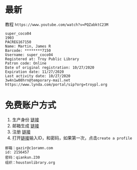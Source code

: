 # 最新

教程 `https://www.youtube.com/watch?v=PQZabktC23M`

```text
super_coco04
1903
PACREG167150
Name: Martin, James R
Barcode: ********7150
Username: super_coco04
Registered at: Troy Public Library
Patron code: Online
Date of original registration: 10/27/2020
Expiration date: 11/27/2020
Last activity date: 10/27/2020
3w4n1w08hrn@temporary-mail.net
https://www.lynda.com/portal/sip?org=troypl.org
```


# 免费账户方式

1. 生产身份 [链接](https://www.fakeaddressgenerator.com/World_Address/get_us_address/city/Houston)
2. 邮箱生成 [链接](https://temp-mail.org/en/)
3. 注册 [链接](https://halan.sdp.sirsi.net/client/en_US/hou/search/registration/$N?pc=SYMWS_HOUSTON)
4. 打开[链接](https://www.lynda.com/portal/sip?org=houstonlibrary.org)输入ID，和密码，如果第一次，点击`create a profile`



```text
邮箱：gazir@c1oramn.com
id: 2156457
密码：qiankun.230
组织：houstonlibrary.org
```
